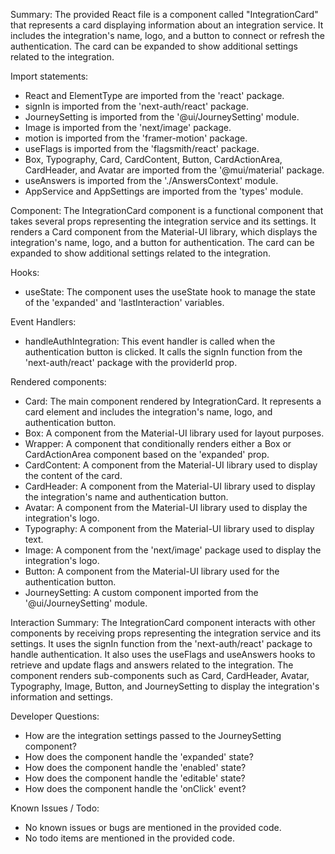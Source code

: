 Summary:
The provided React file is a component called "IntegrationCard" that represents a card displaying information about an integration service. It includes the integration's name, logo, and a button to connect or refresh the authentication. The card can be expanded to show additional settings related to the integration.

Import statements:
- React and ElementType are imported from the 'react' package.
- signIn is imported from the 'next-auth/react' package.
- JourneySetting is imported from the '@ui/JourneySetting' module.
- Image is imported from the 'next/image' package.
- motion is imported from the 'framer-motion' package.
- useFlags is imported from the 'flagsmith/react' package.
- Box, Typography, Card, CardContent, Button, CardActionArea, CardHeader, and Avatar are imported from the '@mui/material' package.
- useAnswers is imported from the './AnswersContext' module.
- AppService and AppSettings are imported from the 'types' module.

Component:
The IntegrationCard component is a functional component that takes several props representing the integration service and its settings. It renders a Card component from the Material-UI library, which displays the integration's name, logo, and a button for authentication. The card can be expanded to show additional settings related to the integration.

Hooks:
- useState: The component uses the useState hook to manage the state of the 'expanded' and 'lastInteraction' variables.

Event Handlers:
- handleAuthIntegration: This event handler is called when the authentication button is clicked. It calls the signIn function from the 'next-auth/react' package with the providerId prop.

Rendered components:
- Card: The main component rendered by IntegrationCard. It represents a card element and includes the integration's name, logo, and authentication button.
- Box: A component from the Material-UI library used for layout purposes.
- Wrapper: A component that conditionally renders either a Box or CardActionArea component based on the 'expanded' prop.
- CardContent: A component from the Material-UI library used to display the content of the card.
- CardHeader: A component from the Material-UI library used to display the integration's name and authentication button.
- Avatar: A component from the Material-UI library used to display the integration's logo.
- Typography: A component from the Material-UI library used to display text.
- Image: A component from the 'next/image' package used to display the integration's logo.
- Button: A component from the Material-UI library used for the authentication button.
- JourneySetting: A custom component imported from the '@ui/JourneySetting' module.

Interaction Summary:
The IntegrationCard component interacts with other components by receiving props representing the integration service and its settings. It uses the signIn function from the 'next-auth/react' package to handle authentication. It also uses the useFlags and useAnswers hooks to retrieve and update flags and answers related to the integration. The component renders sub-components such as Card, CardHeader, Avatar, Typography, Image, Button, and JourneySetting to display the integration's information and settings.

Developer Questions:
- How are the integration settings passed to the JourneySetting component?
- How does the component handle the 'expanded' state?
- How does the component handle the 'enabled' state?
- How does the component handle the 'editable' state?
- How does the component handle the 'onClick' event?

Known Issues / Todo:
- No known issues or bugs are mentioned in the provided code.
- No todo items are mentioned in the provided code.